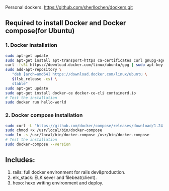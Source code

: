 Personal dockers.
https://github.com/sherllochen/dockers.git
## Required to install Docker and Docker compose(for Ubuntu)
### 1. Docker installation
```bash
sudo apt-get update
sudo apt-get install apt-transport-https ca-certificates curl gnupg-agent software-properties-common
curl -fsSL https://download.docker.com/linux/ubuntu/gpg | sudo apt-key add -
sudo add-apt-repository \
   "deb [arch=amd64] https://download.docker.com/linux/ubuntu \
   $(lsb_release -cs) \
   stable"
sudo apt-get update
sudo apt-get install docker-ce docker-ce-cli containerd.io
# Test the installation
sudo docker run hello-world
```

### 2. Docker compose installation
```bash
sudo curl -L "https://github.com/docker/compose/releases/download/1.24.0/docker-compose-$(uname -s)-$(uname -m)" -o /usr/local/bin/docker-compose
sudo chmod +x /usr/local/bin/docker-compose
sudo ln -s /usr/local/bin/docker-compose /usr/bin/docker-compose
# Test the installation
sudo docker-compose --version
```

## Includes:
1. rails: full docker environment for rails dev&production.
2. elk_stack: ELK sever and filebeat(client).
2. hexo: hexo writing environment and deploy.
